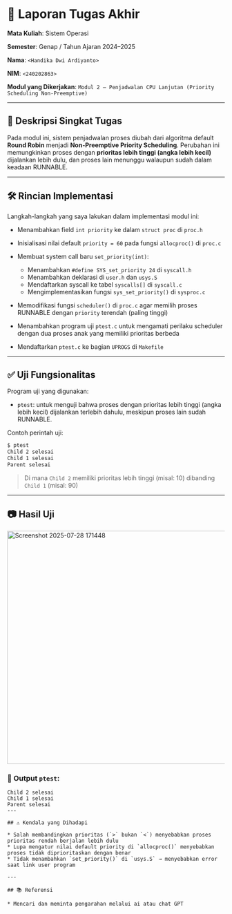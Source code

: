# 📝 Laporan Tugas Akhir

**Mata Kuliah**: Sistem Operasi

**Semester**: Genap / Tahun Ajaran 2024–2025

**Nama**: `<Handika Dwi Ardiyanto>`

**NIM**: `<240202863>`

**Modul yang Dikerjakan**:
`Modul 2 – Penjadwalan CPU Lanjutan (Priority Scheduling Non-Preemptive)`

---

## 📌 Deskripsi Singkat Tugas

Pada modul ini, sistem penjadwalan proses diubah dari algoritma default **Round Robin** menjadi **Non-Preemptive Priority Scheduling**. Perubahan ini memungkinkan proses dengan **prioritas lebih tinggi (angka lebih kecil)** dijalankan lebih dulu, dan proses lain menunggu walaupun sudah dalam keadaan RUNNABLE.

---

## 🛠️ Rincian Implementasi

Langkah-langkah yang saya lakukan dalam implementasi modul ini:

* Menambahkan field `int priority` ke dalam `struct proc` di `proc.h`
* Inisialisasi nilai default `priority = 60` pada fungsi `allocproc()` di `proc.c`
* Membuat system call baru `set_priority(int)`:

  * Menambahkan `#define SYS_set_priority 24` di `syscall.h`
  * Menambahkan deklarasi di `user.h` dan `usys.S`
  * Mendaftarkan syscall ke tabel `syscalls[]` di `syscall.c`
  * Mengimplementasikan fungsi `sys_set_priority()` di `sysproc.c`
* Memodifikasi fungsi `scheduler()` di `proc.c` agar memilih proses RUNNABLE dengan `priority` terendah (paling tinggi)
* Menambahkan program uji `ptest.c` untuk mengamati perilaku scheduler dengan dua proses anak yang memiliki prioritas berbeda
* Mendaftarkan `ptest.c` ke bagian `UPROGS` di `Makefile`

---

## ✅ Uji Fungsionalitas

Program uji yang digunakan:

* `ptest`: untuk menguji bahwa proses dengan prioritas lebih tinggi (angka lebih kecil) dijalankan terlebih dahulu, meskipun proses lain sudah RUNNABLE.

Contoh perintah uji:

```bash
$ ptest
Child 2 selesai
Child 1 selesai
Parent selesai
```

> Di mana `Child 2` memiliki prioritas lebih tinggi (misal: 10) dibanding `Child 1` (misal: 90)

---

## 📷 Hasil Uji
<img width="960" height="540" alt="Screenshot 2025-07-28 171448" src="https://github.com/user-attachments/assets/db284e06-413a-492f-9ee2-b29d0472c56e" />


### 📍 Output `ptest`:

```
Child 2 selesai
Child 1 selesai
Parent selesai
---

## ⚠️ Kendala yang Dihadapi

* Salah membandingkan prioritas (`>` bukan `<`) menyebabkan proses prioritas rendah berjalan lebih dulu
* Lupa mengatur nilai default priority di `allocproc()` menyebabkan proses tidak diprioritaskan dengan benar
* Tidak menambahkan `set_priority()` di `usys.S` → menyebabkan error saat link user program

---

## 📚 Referensi

* Mencari dan meminta pengarahan melalui ai atau chat GPT
